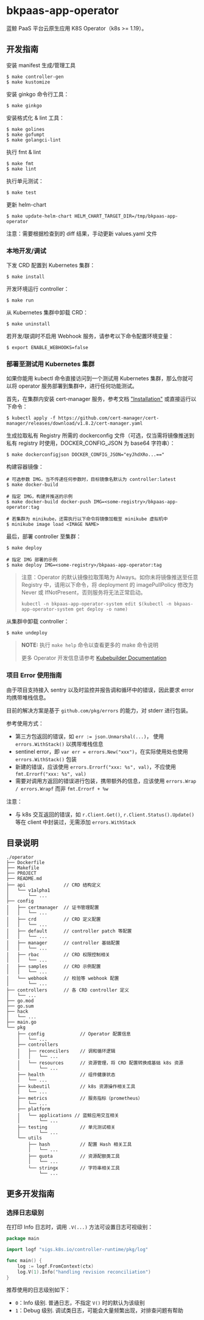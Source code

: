 # bkpaas-app-operator

蓝鲸 PaaS 平台云原生应用 K8S Operator（k8s >= 1.19）。

## 开发指南

安装 manifest 生成/管理工具

    $ make controller-gen
    $ make kustomize

安装 ginkgo 命令行工具：

    $ make ginkgo

安装格式化 & lint 工具：

    $ make golines 
    $ make gofumpt
    $ make golangci-lint

执行 fmt & lint

    $ make fmt
    $ make lint

执行单元测试：

    $ make test

更新 helm-chart

    $ make update-helm-chart HELM_CHART_TARGET_DIR=/tmp/bkpaas-app-operator

注意：需要根据检查到的 diff 结果，手动更新 values.yaml 文件

### 本地开发/调试

下发 CRD 配置到 Kubernetes 集群：

    $ make install

开发环境运行 controller：

    $ make run

从 Kubernetes 集群中卸载 CRD：

    $ make uninstall

若开发/联调时不启用 Webhook 服务，请参考以下命令配置环境变量：

    $ export ENABLE_WEBHOOKS=false

### 部署至测试用 Kubernetes 集群

如果你能用 kubectl 命令直接访问到一个测试用 Kubernetes 集群，那么你就可以将 operator 服务部署到集群中，进行任何功能测试。

首先，在集群内安装 cert-manager 服务，参考文档 ["Installation"](https://cert-manager.io/docs/installation/) 或直接运行以下命令：

    $ kubectl apply -f https://github.com/cert-manager/cert-manager/releases/download/v1.8.2/cert-manager.yaml

生成拉取私有 Registry 所需的 dockerconfig 文件（可选，仅当需将镜像推送到私有 registry 时使用，DOCKER_CONFIG_JSON 为 base64 字符串）：

    $ make dockerconfigjson DOCKER_CONFIG_JSON="eyJhdXRo...=="

构建容器镜像：

    # 可选参数 IMG，当不传递任何参数时，目标镜像名默认为 controller:latest
    $ make docker-build

    # 指定 IMG，构建并推送的示例
    $ make docker-build docker-push IMG=<some-registry>/bkpaas-app-operator:tag

    # 若集群为 minikube，还需执行以下命令将镜像加载至 minikube 虚拟机中
    $ minikube image load <IMAGE NAME>

最后，部署 controller 至集群：

    $ make deploy

    # 指定 IMG 部署的示例
    $ make deploy IMG=<some-registry>/bkpaas-app-operator:tag

> 注意：Operator 的默认镜像拉取策略为 Always。如你未将镜像推送至任意 Registry 中，请用以下命令，将 deployment 的
> imagePullPolicy 修改为 Never 或 IfNotPresent，否则服务将无法正常启动。
> 
>  `kubectl -n bkpaas-app-operator-system edit $(kubectl -n bkpaas-app-operator-system get deploy -o name)`

从集群中卸载 controller：

    $ make undeploy

> **NOTE:** 执行 `make help` 命令以查看更多的 make 命令说明
> 
> 更多 Operator 开发信息请参考 [Kubebuilder Documentation](https://book.kubebuilder.io/introduction.html)

### 项目 Error 使用指南

由于项目支持接入 sentry 以及时监控并报告调和循环中的错误，因此要求 error 均携带堆栈信息。

目前的解决方案是基于 `github.com/pkg/errors` 的能力，对 stderr 进行包装。

参考使用方式：
- 第三方包返回的错误，如 `err := json.Unmarshal(...)`， 使用 `errors.WithStack()` 以携带堆栈信息
- sentinel error，即 `var err = errors.New("xxx")`，在实际使用处也使用 `errors.WithStack()` 包装
- 新建的错误，应该使用 `errors.Errorf("xxx: %s", val)`，不应使用 `fmt.Errorf("xxx: %s", val)`
- 需要对调用方返回的错误进行包装，携带额外的信息，应该使用 `errors.Wrap / errors.Wrapf` 而非 `fmt.Errorf + %w`

注意：
- 与 k8s 交互返回的错误，如 `r.Client.Get()`, `r.Client.Status().Update()` 等在 client 中封装过，无需添加 `errors.WithStack`

## 目录说明

```text
./operator
├── Dockerfile
├── Makefile
├── PROJECT
├── README.md
├── api              // CRD 结构定义
│   └── v1alpha1
│       └── ...
├── config
│   ├── certmanager  // 证书管理配置
│   │   └── ...
│   ├── crd          // CRD 定义配置
│   │   └── ...
│   ├── default      // controller patch 等配置
│   │   └── ...
│   ├── manager      // controller 基础配置
│   │   └── ...
│   ├── rbac         // CRD 权限控制相关
│   │   └── ...
│   ├── samples      // CRD 示例配置
│   │   └── ...
│   └── webhook      // 校验等 webhook 配置
│       └── ...
├── controllers      // 各 CRD controller 定义
│   └── ...
├── go.mod
├── go.sum
├── hack
│   └── ...
├── main.go
└── pkg
    ├── config             // Operator 配置信息
    │   └── ...
    ├── controllers
    │   ├── reconcilers    // 调和循环逻辑
    │   │   └── ...
    │   └── resources      // 资源管理，将 CRD 配置转换成基础 k8s 资源
    │       └── ...
    ├── health             // 组件健康状态
    │   └── ...
    ├── kubeutil           // k8s 资源操作相关工具
    │   └── ...
    ├── metrics            // 服务指标（prometheus）
    │   └── ...
    ├── platform
    │   └── applications // 蓝鲸应用交互相关
    │       └── ...
    ├── testing            // 单元测试相关
    │       └── ...
    └── utils
        ├── hash           // 配置 Hash 相关工具
        │   └── ...
        ├── quota          // 资源配额类工具
        │   └── ...
        └── stringx        // 字符串相关工具
            └── ...
```

## 更多开发指南

### 选择日志级别

在打印 Info 日志时，调用 `.V(...)` 方法可设置日志可视级别：

```go
package main

import logf "sigs.k8s.io/controller-runtime/pkg/log"

func main() {
    log := logf.FromContext(ctx)
    log.V(1).Info("handling revision reconciliation")
}
```

推荐使用的日志级别如下：

- `0`：Info 级别. 普通日志，不指定 `V()` 时的默认为该级别
- `1`：Debug 级别. 调试类日志，可能会大量频繁出现，对排查问题有帮助

